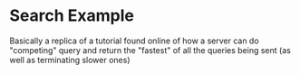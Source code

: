 # Search Example

Basically a replica of a tutorial found online of how a server can do "competing" query and return the "fastest" of all the queries being sent (as well as terminating slower ones)